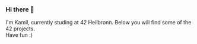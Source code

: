 ### Hi there 👋

I'm Kamil, currently studing at 42 Heilbronn.
Below you will find some of the 42 projects.<br />Have fun :)
